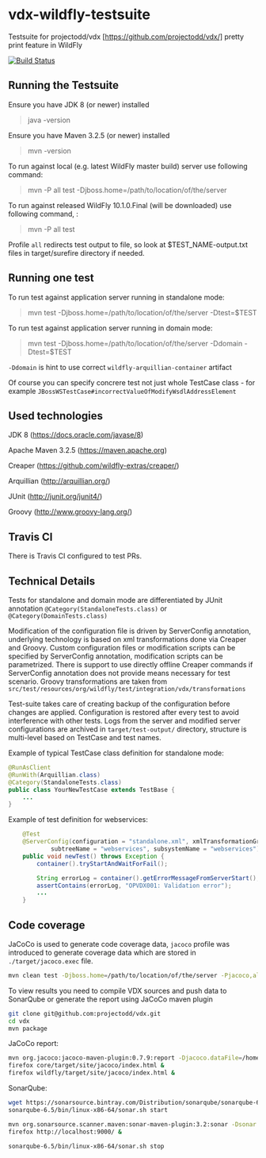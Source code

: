 # vdx-wildfly-testsuite
Testsuite for projectodd/vdx [https://github.com/projectodd/vdx/] pretty print feature in WildFly

[![Build Status](https://travis-ci.org/jboss-eap-qe/vdx-wildfly-testsuite.svg?branch=master)](https://travis-ci.org/jboss-eap-qe/vdx-wildfly-testsuite)

Running the Testsuite
-------------------

Ensure you have JDK 8 (or newer) installed

> java -version

Ensure you have Maven 3.2.5 (or newer) installed

> mvn -version

To run against local (e.g. latest WildFly master build) server use following command:

> mvn -P all test -Djboss.home=/path/to/location/of/the/server

To run against released WildFly 10.1.0.Final (will be downloaded) use following command, :

> mvn -P all test

Profile `all` redirects test output to file, so look at $TEST_NAME-output.txt files in target/surefire directory if needed.


Running one test
-------------------

To run test against application server running in standalone mode:

> mvn test -Djboss.home=/path/to/location/of/the/server -Dtest=$TEST

To run test against application server running in domain mode:

> mvn test -Djboss.home=/path/to/location/of/the/server -Ddomain -Dtest=$TEST

`-Ddomain` is hint to use correct `wildfly-arquillian-container` artifact

Of course you can specify concrere test not just whole TestCase class - for example `JBossWSTestCase#incorrectValueOfModifyWsdlAddressElement`


Used technologies
-----------------

JDK 8 (https://docs.oracle.com/javase/8)
 
Apache Maven 3.2.5 (https://maven.apache.org)

Creaper (https://github.com/wildfly-extras/creaper/)

Arquillian (http://arquillian.org/)

JUnit (http://junit.org/junit4/)

Groovy (http://www.groovy-lang.org/)


Travis CI
---------

There is Travis CI configured to test PRs. 


Technical Details 
-----------------
Tests for standalone and domain mode are differentiated by JUnit annotation `@Category(StandaloneTests.class)` or `@Category(DomainTests.class)`

Modification of the configuration file is driven by ServerConfig annotation, underlying technology is based on xml transformations done via Creaper and Groovy.
Custom configuration files or modification scripts can be specified by ServerConfig annotation, modification scripts can be parametrized.
There is support to use directly offline Creaper commands if ServerConfig annotation does not provide means necessary for test scenario.
Groovy transformations are taken from `src/test/resources/org/wildfly/test/integration/vdx/transformations`


Test-suite takes care of creating backup of the configuration before changes are applied. Configuration is restored after every test to avoid interference with other tests.
Logs from the server and modified server configurations are archived in `target/test-output/` directory, structure is multi-level based on TestCase and test names.

Example of typical TestCase class definition for standalone mode:
```java
@RunAsClient
@RunWith(Arquillian.class)
@Category(StandaloneTests.class)
public class YourNewTestCase extends TestBase {
    ...
}
```

Example of test definition for webservices:
```java
    @Test
    @ServerConfig(configuration = "standalone.xml", xmlTransformationGroovy = "webservices/AddIncorrectlyNamedModifyWsdlAddressElement.groovy",
            subtreeName = "webservices", subsystemName = "webservices")
    public void newTest() throws Exception {
        container().tryStartAndWaitForFail();

        String errorLog = container().getErrorMessageFromServerStart();
        assertContains(errorLog, "OPVDX001: Validation error");
        ...
    }
```

Code coverage
-----------------
JaCoCo is used to generate code coverage data, `jacoco` profile was introduced to generate coverage data which are stored in `./target/jacoco.exec` file.

```bash
mvn clean test -Djboss.home=/path/to/location/of/the/server -Pjacoco,all
```

To view results you need to compile VDX sources and push data to SonarQube or generate the report using JaCoCo maven plugin
```bash
git clone git@github.com:projectodd/vdx.git
cd vdx
mvn package
```

JaCoCo report:
```bash
mvn org.jacoco:jacoco-maven-plugin:0.7.9:report -Djacoco.dataFile=/home/rsvoboda/git/vdx-wildfly-testsuite/target/jacoco.exec
firefox core/target/site/jacoco/index.html &
firefox wildfly/target/site/jacoco/index.html &
```

SonarQube:
```bash
wget https://sonarsource.bintray.com/Distribution/sonarqube/sonarqube-6.5.zip && unzip -q sonarqube-6.5.zip
sonarqube-6.5/bin/linux-x86-64/sonar.sh start

mvn org.sonarsource.scanner.maven:sonar-maven-plugin:3.2:sonar -Dsonar.jacoco.reportPaths=/home/rsvoboda/git/vdx-wildfly-testsuite/target/jacoco.exec
firefox http://localhost:9000/ &

sonarqube-6.5/bin/linux-x86-64/sonar.sh stop
```